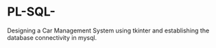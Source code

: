 # PL-SQL-
Designing a Car Management System using tkinter and establishing the database connectivity in mysql.
